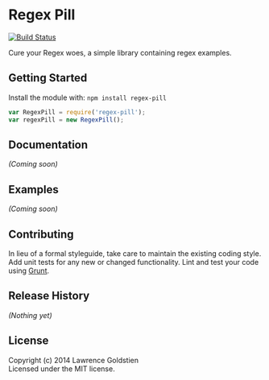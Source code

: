 # Regex Pill
[![Build Status](https://secure.travis-ci.org/lgoldstien/regex-pill.png?branch=master)](http://travis-ci.org/lgoldstien/regex-pill)

Cure your Regex woes, a simple library containing regex examples.

## Getting Started
Install the module with: `npm install regex-pill`

```javascript
var RegexPill = require('regex-pill');
var regexPill = new RegexPill();
```

## Documentation
_(Coming soon)_

## Examples
_(Coming soon)_

## Contributing
In lieu of a formal styleguide, take care to maintain the existing coding style. Add unit tests for any new or changed functionality. Lint and test your code using [Grunt](http://gruntjs.com/).

## Release History
_(Nothing yet)_

## License
Copyright (c) 2014 Lawrence Goldstien  
Licensed under the MIT license.
